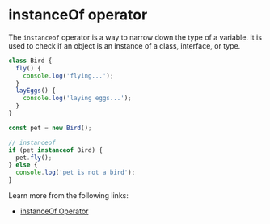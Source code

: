 # instanceOf operator

The `instanceof` operator is a way to narrow down the type of a variable. It is used to check if an object is an instance of a class, interface, or type.

```typescript
class Bird {
  fly() {
    console.log('flying...');
  }
  layEggs() {
    console.log('laying eggs...');
  }
}

const pet = new Bird();

// instanceof
if (pet instanceof Bird) {
  pet.fly();
} else {
  console.log('pet is not a bird');
}
```

Learn more from the following links:

- [instanceOf Operator](https://www.typescriptlang.org/docs/handbook/2/narrowing.html#instanceof-narrowing)